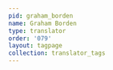 ```yaml
---
pid: graham_borden
name: Graham Borden
type: translator
order: '079'
layout: tagpage
collection: translator_tags
---
```

